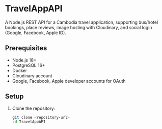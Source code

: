 # TravelAppAPI

A Node.js REST API for a Cambodia travel application, supporting bus/hotel bookings, place reviews, image hosting with Cloudinary, and social login (Google, Facebook, Apple ID).

## Prerequisites

- Node.js 18+
- PostgreSQL 16+
- Docker
- Cloudinary account
- Google, Facebook, Apple developer accounts for OAuth

## Setup

1. Clone the repository:
   ```bash
   git clone <repository-url>
   cd TravelAppAPI